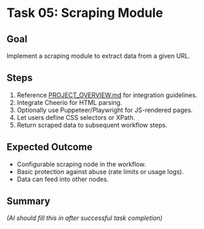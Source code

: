 # Task 05: Scraping Module

## Goal
Implement a scraping module to extract data from a given URL.

## Steps
1. Reference [PROJECT_OVERVIEW.md](../PROJECT_OVERVIEW.md) for integration guidelines.
2. Integrate Cheerio for HTML parsing.
3. Optionally use Puppeteer/Playwright for JS-rendered pages.
4. Let users define CSS selectors or XPath.
5. Return scraped data to subsequent workflow steps.

## Expected Outcome
- Configurable scraping node in the workflow.
- Basic protection against abuse (rate limits or usage logs).
- Data can feed into other nodes.

## Summary
*(AI should fill this in after successful task completion)*

